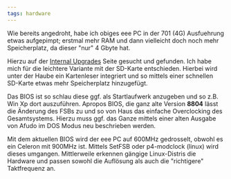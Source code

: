```yaml
---
tags: hardware
---
```

Wie bereits angedroht, habe ich obiges eee PC in der 701 (4G) Ausfuehrung etwas aufgepimpt; erstmal mehr RAM und dann vielleicht doch noch mehr Speicherplatz, da dieser "nur" 4 Gbyte hat.

Hierzu auf der [Internal Upgrades](http://beta.ivc.no/wiki/index.php/Eee_PC_Internal_Upgrades) Seite gesucht und gefunden. Ich habe mich für die leichtere Variante mit der SD-Karte entschieden. Hierbei wird unter der Haube ein Kartenleser integriert und so mittels einer schnellen SD-Karte etwas mehr Speicherplatz hinzugefügt.

Das BIOS ist so schlau diese ggf. als Startlaufwerk anzugeben und so z.B. Win Xp dort auszuführen.
Apropos BIOS, die ganz alte Version **8804** lässt die Änderung des FSBs zu und so von Haus das einfache Overclocking des Gesamtsystems. Hierzu muss ggf. das Ganze mittels einer alten Ausgabe von Afudo im DOS Modus neu beschrieben werden.

Mit dem aktuellen BIOS wird der eee PC auf 600MHz gedrosselt, obwohl es ein Celeron mit 900MHz ist. Mittels SetFSB oder p4-modclock (linux) wird dieses umgangen. Mittlerweile erkennen gängige Linux-Distris die Hardware und passen sowohl die Auflösung als auch die "richtigere" Taktfrequenz an.
